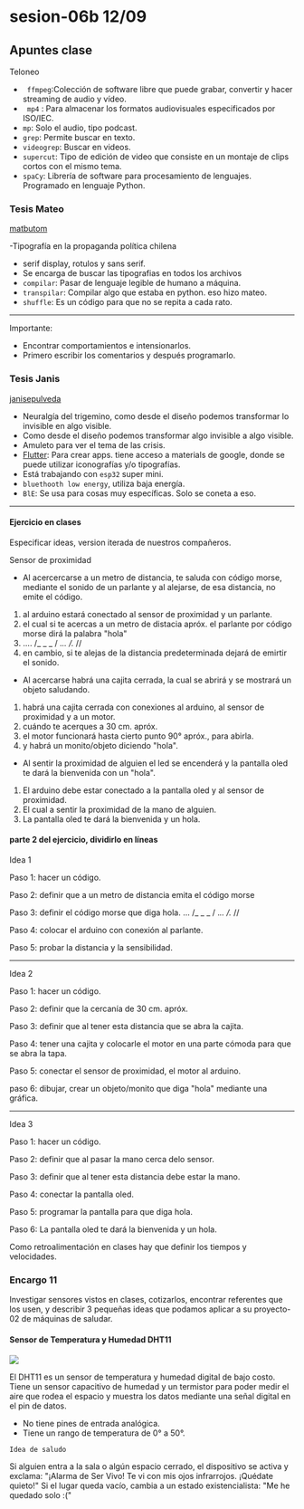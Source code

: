 # sesion-06b 12/09

## Apuntes clase

Teloneo

- ` ffmpeg`:Colección de software libre que puede grabar, convertir y hacer streaming de audio y vídeo.
- ` mp4` : Para almacenar los formatos audiovisuales especificados por ISO/IEC.
- `mp`: Solo el audio, tipo podcast.
- `grep`: Permite buscar en texto.
- `videogrep`: Buscar en videos.
- `supercut`: Tipo de edición de video que consiste en un montaje de clips cortos con el mismo tema.
- `spaCy`: Librería de software para procesamiento de lenguajes. Programado en lenguaje Python.

### Tesis Mateo 

[matbutom](https://github.com/matbutom)

-Tipografía en la propaganda política chilena
- serif display, rotulos y sans serif.
- Se encarga de buscar las tipografias en todos los archivos
- `compilar`: Pasar de lenguaje legible de humano a máquina.
- `transpilar`: Compilar algo que estaba en python. eso hizo mateo.
- `shuffle`: Es un código para que no se repita a cada rato.
  
---

Importante:

- Encontrar comportamientos e intensionarlos.
- Primero escribir los comentarios y después programarlo.

### Tesis Janis 

[janisepulveda](https://github.com/janisepulveda)

- Neuralgía del trigemino, como desde el diseño podemos transformar lo invisible en algo visible.
-  Como desde el diseño podemos transformar algo invisible a algo visible.
-  Amuleto para ver el tema de las crisis.
-  [Flutter](https://flutter.dev/?utm_source=google&utm_medium=cpc&utm_campaign=brand_sem&utm_content=latam_latam&gclsrc=aw.ds&gad_source=1&gad_campaignid=13034410696&gbraid=0AAAAAC-INI_zdUFH-tcI12hAaTPWRbqpN&gclid=CjwKCAjwiY_GBhBEEiwAFaghvsei6-ya9YH7SR2JM56XgK4IHPnrq-MMlnvseSFaGbWq6hkgPWrkghoCk4cQAvD_BwE): Para crear apps. tiene acceso a materials de google, donde se puede utilizar iconografías y/o tipografías.
-  Está trabajando con `esp32` super mini.
-  `bluethooth low energy`, utiliza baja energía.
-  `BlE`: Se usa para cosas muy específicas. Solo se coneta a eso.
  
---

#### Ejercicio en clases

Especificar ideas, version iterada de nuestros compañeros.

Sensor de proximidad 

- Al acercercarse a un metro de distancia, te saluda con código morse, mediante el sonido de un parlante y al alejarse, de esa distancia, no emite el código.
   
1.  al arduino estará conectado al sensor de proximidad y un parlante.
2.  el cual si te acercas a un metro de distacia apróx. el parlante por código morse dirá la palabra "hola"
3. .... /_ _ _  / ._.. /._ //
4.  en cambio, si te alejas de la distancia predeterminada dejará de emirtir el sonido.

- Al acercarse habrá una cajita cerrada, la cual se abrirá y se mostrará un objeto saludando.

1. habrá una cajita cerrada con conexiones al arduino, al sensor de proximidad y a un motor.
2. cuándo te acerques a 30 cm. apróx.
3. el motor funcionará hasta cierto punto 90° apróx., para abirla.
4. y habrá un monito/objeto diciendo "hola".

- Al sentir la proximidad  de alguien el led se encenderá y la pantalla oled te dará la bienvenida con un "hola".
   
1. El arduino debe estar conectado a la pantalla oled y al sensor de proximidad.
2. El cual a sentir la proximidad de la mano de alguien.
3. La pantalla oled te dará la bienvenida y un hola. 

#### parte 2 del ejercicio, dividirlo en líneas 

Idea 1

Paso 1: hacer un código.

Paso 2: definir que a un metro de distancia emita el código morse

Paso 3: definir el código morse que diga hola. ... /_ _ _  / ._.. /._ //

Paso 4: colocar el arduino con conexión al parlante.

Paso 5: probar la distancia y la sensibilidad.

---

Idea 2

Paso 1: hacer un código.

Paso 2: definir que la cercanía de 30 cm. apróx.

Paso 3: definir que al tener esta distancia que se abra la cajita.

Paso 4: tener una cajita y colocarle el motor en una parte cómoda para que se abra la tapa.

Paso 5: conectar el sensor de proximidad, el motor al arduino.

paso 6: dibujar, crear un objeto/monito que diga "hola" mediante una gráfica.

---

Idea 3

Paso 1: hacer un código. 

Paso 2: definir que al pasar la mano cerca delo sensor.

Paso 3: definir que al tener esta distancia debe estar la mano.

Paso 4: conectar la pantalla oled. 

Paso 5: programar la pantalla para que diga hola.

Paso 6: La pantalla oled te dará la bienvenida y un hola.


Como retroalimentación en clases hay  que definir los tiempos y velocidades.

### Encargo 11

Investigar sensores vistos en clases, cotizarlos, encontrar referentes que los usen, y describir 3 pequeñas ideas que podamos aplicar a su proyecto-02 de máquinas de saludar.

#### Sensor de Temperatura y Humedad DHT11

![](./imagenesProyecto-02/.jpg)

El DHT11 es un sensor de temperatura y humedad digital de bajo costo.  Tiene un sensor capacitivo de humedad y un termistor para poder medir el aire que rodea el espacio y muestra los datos mediante una señal digital en el pin de datos.

- No tiene pines de entrada analógica.
- Tiene un rango de temperatura de 0° a 50°.

`Idea de saludo`

Si alguien entra a la sala o algún espacio cerrado, el dispositivo se activa y exclama: "¡Alarma de Ser Vivo! Te vi con mis ojos infrarrojos. ¡Quédate quieto!" Si el lugar queda vacío, cambia a un estado existencialista: "Me he quedado solo :("


